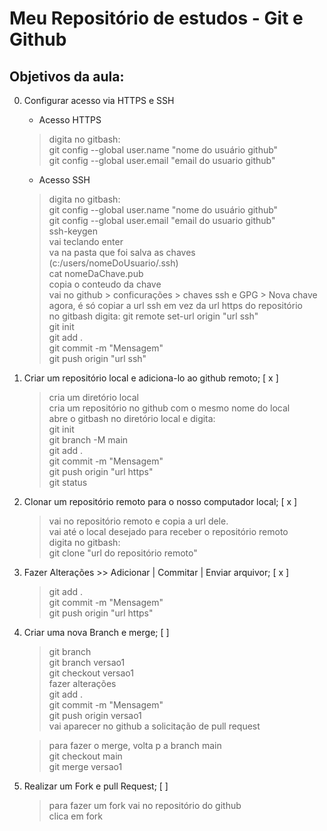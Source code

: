 # Meu Repositório de estudos - Git e Github

## Objetivos da aula:

0. Configurar acesso via HTTPS e SSH
   - Acesso HTTPS
   > digita no gitbash:  
   > git config --global user.name "nome do usuário github"  
   > git config --global user.email "email do usuario github"

   - Acesso SSH
   > digita no gitbash:  
   > git config --global user.name "nome do usuário github"  
   > git config --global user.email "email do usuario github"  
   > ssh-keygen  
   > vai teclando enter  
   > va na pasta que foi salva as chaves (c:/users/nomeDoUsuario/.ssh)  
   > cat nomeDaChave.pub  
   > copia o conteudo da chave  
   > vai no github > conficurações > chaves ssh e GPG > Nova chave  
   > agora, é só copiar a url ssh em vez da url https do repositório  
   > no gitbash digita: git remote set-url origin "url ssh"  
   > git init  
   > git add .  
   > git commit -m "Mensagem"  
   > git push origin "url ssh"

1. Criar um repositório local e adiciona-lo ao github remoto; [ x ]
   > cria um diretório local  
   > cria um repositório no github com o mesmo nome do local  
   > abre o gitbash no diretório local e digita:  
   > git init  
   > git branch -M main  
   > git add .  
   > git commit -m "Mensagem"  
   > git push origin "url https"  
   > git status

2. Clonar um repositório remoto para o nosso computador local; [ x ]
   > vai no repositório remoto e copia a url dele.  
   > vai até o local desejado para receber o repositório remoto  
   > digita no gitbash:  
   > git clone "url do repositório remoto"

3. Fazer Alterações >> Adicionar | Commitar | Enviar arquivor; [ x ]
   > git add .  
   > git commit -m "Mensagem"  
   > git push origin "url https"

4. Criar uma nova Branch e merge; [ ]
   > git branch  
   > git branch versao1  
   > git checkout versao1  
   > fazer alterações  
   > git add .  
   > git commit -m "Mensagem"  
   > git push origin versao1  
   > vai aparecer no github a solicitação de pull request  
     
    > para fazer o merge, volta p a branch main  
    > git checkout main  
    > git merge versao1
5. Realizar um Fork e pull Request; [ ]
   > para fazer um fork vai no repositório do github  
   > clica em fork
   
